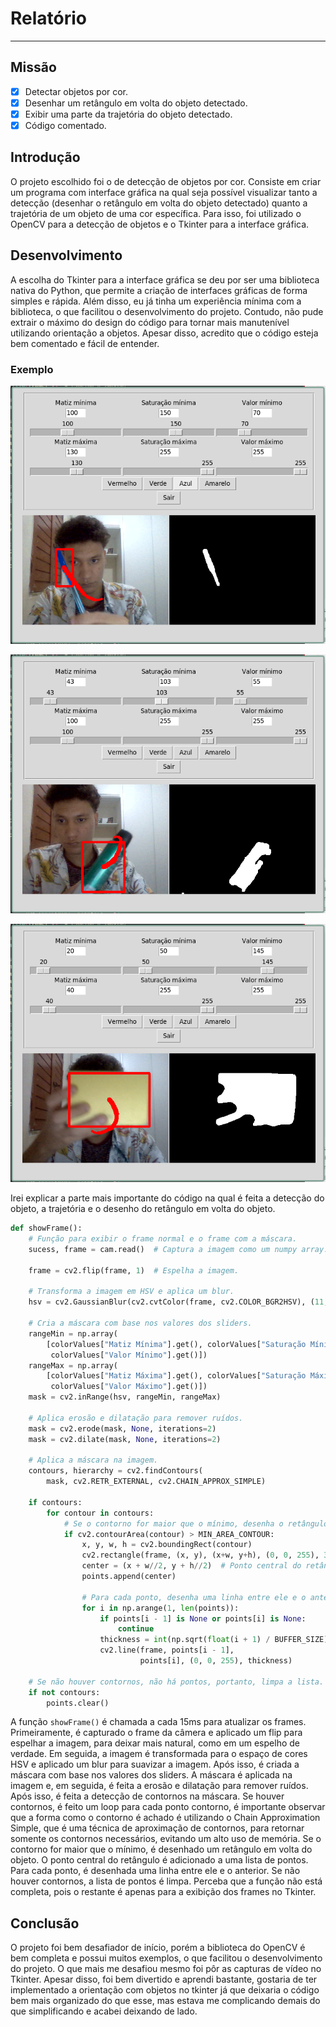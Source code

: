 # Relatório

---

## Missão

- [x] Detectar objetos por cor.
- [x] Desenhar um retângulo em volta do objeto detectado.
- [x] Exibir uma parte da trajetória do objeto detectado.
- [x] Código comentado.

## Introdução

O projeto escolhido foi o de detecção de objetos por cor. Consiste em criar um programa com interface gráfica na qual seja possível visualizar tanto a detecção (desenhar o retângulo em volta do objeto detectado) quanto a trajetória de um objeto de uma cor específica. Para isso, foi utilizado o OpenCV para a detecção de objetos e o Tkinter para a interface gráfica.

## Desenvolvimento

A escolha do Tkinter para a interface gráfica se deu por ser uma biblioteca nativa do Python, que permite a criação de interfaces gráficas de forma simples e rápida. Além disso, eu já tinha um experiência mínima com a biblioteca, o que facilitou o desenvolvimento do projeto. Contudo, não pude extrair o máximo do design do código para tornar mais manutenível utilizando orientação a objetos. Apesar disso, acredito que o código esteja bem comentado e fácil de entender.

### Exemplo

![**Com a máscara azul**](./azul.png)

![Com a máscara verde](./verde.png)

![Com a máscara amarela](./amarelo.png)

Irei explicar a parte mais importante do código na qual é feita a detecção do objeto, a trajetória e o desenho do retângulo em volta do objeto.

```python
def showFrame():
    # Função para exibir o frame normal e o frame com a máscara.
    sucess, frame = cam.read()  # Captura a imagem como um numpy array.

    frame = cv2.flip(frame, 1)  # Espelha a imagem.

    # Transforma a imagem em HSV e aplica um blur.
    hsv = cv2.GaussianBlur(cv2.cvtColor(frame, cv2.COLOR_BGR2HSV), (11, 11), 0)

    # Cria a máscara com base nos valores dos sliders.
    rangeMin = np.array(
        [colorValues["Matiz Mínima"].get(), colorValues["Saturação Mínima"].get(),
         colorValues["Valor Mínimo"].get()])
    rangeMax = np.array(
        [colorValues["Matiz Máxima"].get(), colorValues["Saturação Máxima"].get(),
         colorValues["Valor Máximo"].get()])
    mask = cv2.inRange(hsv, rangeMin, rangeMax)

    # Aplica erosão e dilatação para remover ruídos.
    mask = cv2.erode(mask, None, iterations=2)
    mask = cv2.dilate(mask, None, iterations=2)

    # Aplica a máscara na imagem.
    contours, hierarchy = cv2.findContours(
        mask, cv2.RETR_EXTERNAL, cv2.CHAIN_APPROX_SIMPLE)

    if contours:
        for contour in contours:
            # Se o contorno for maior que o mínimo, desenha o retângulo.
            if cv2.contourArea(contour) > MIN_AREA_CONTOUR:
                x, y, w, h = cv2.boundingRect(contour)
                cv2.rectangle(frame, (x, y), (x+w, y+h), (0, 0, 255), 3)
                center = (x + w//2, y + h//2)  # Ponto central do retângulo.
                points.append(center)

                # Para cada ponto, desenha uma linha entre ele e o anterior.
                for i in np.arange(1, len(points)):
                    if points[i - 1] is None or points[i] is None:
                        continue
                    thickness = int(np.sqrt(float(i + 1) / BUFFER_SIZE) * 10)
                    cv2.line(frame, points[i - 1],
                             points[i], (0, 0, 255), thickness)

    # Se não houver contornos, não há pontos, portanto, limpa a lista.
    if not contours:
        points.clear()
```

A função `showFrame()` é chamada a cada 15ms para atualizar os frames. Primeiramente, é capturado o frame da câmera e aplicado um flip para espelhar a imagem, para deixar mais natural, como em um espelho de verdade. Em seguida, a imagem é transformada para o espaço de cores HSV e aplicado um blur para suavizar a imagem. Após isso, é criada a máscara com base nos valores dos sliders. A máscara é aplicada na imagem e, em seguida, é feita a erosão e dilatação para remover ruídos. Após isso, é feita a detecção de contornos na máscara. Se houver contornos, é feito um loop para cada ponto contorno, é importante observar que a forma como o contorno é achado é utilizando o Chain Approximation Simple, que é uma técnica de aproximação de contornos, para retornar somente os contornos necessários, evitando um alto uso de memória. Se o contorno for maior que o mínimo, é desenhado um retângulo em volta do objeto. O ponto central do retângulo é adicionado a uma lista de pontos. Para cada ponto, é desenhada uma linha entre ele e o anterior. Se não houver contornos, a lista de pontos é limpa. Perceba que a função não está completa, pois o restante é apenas para a exibição dos frames no Tkinter.

## Conclusão

O projeto foi bem desafiador de início, porém a biblioteca do OpenCV é bem completa e possui muitos exemplos, o que facilitou o desenvolvimento do projeto. O que mais me desafiou mesmo foi pôr as capturas de vídeo no Tkinter. Apesar disso, foi bem divertido e aprendi bastante, gostaria de ter implementado a orientação com objetos no tkinter já que deixaria o código bem mais organizado do que esse, mas estava me complicando demais do que simplificando e acabei deixando de lado.
